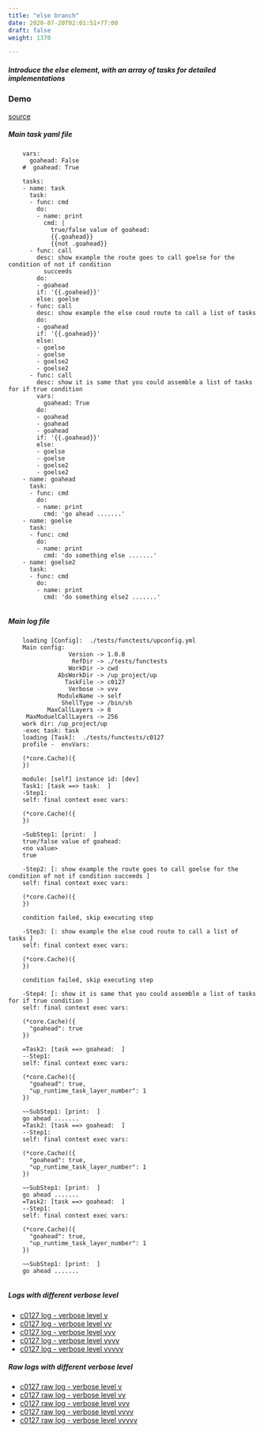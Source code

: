 ```yaml
---
title: "else branch"
date: 2020-07-20T02:01:51+77:00
draft: false
weight: 1370

---
```


##### Introduce the else element, with an array of tasks for detailed implementations


### Demo








[source](https://github.com/upcmd/up/blob/master/tests/functests/c0127.yml)

##### Main task yaml file
```
    vars:
      goahead: False
    #  goahead: True
    
    tasks:
    - name: task
      task:
      - func: cmd
        do:
        - name: print
          cmd: |
            true/false value of goahead:
            {{.goahead}}
            {{not .goahead}}
      - func: call
        desc: show example the route goes to call goelse for the condition of not if condition
          succeeds
        do:
        - goahead
        if: '{{.goahead}}'
        else: goelse
      - func: call
        desc: show example the else coud route to call a list of tasks
        do:
        - goahead
        if: '{{.goahead}}'
        else:
        - goelse
        - goelse
        - goelse2
        - goelse2
      - func: call
        desc: show it is same that you could assemble a list of tasks for if true condition
        vars:
          goahead: True
        do:
        - goahead
        - goahead
        - goahead
        if: '{{.goahead}}'
        else:
        - goelse
        - goelse
        - goelse2
        - goelse2
    - name: goahead
      task:
      - func: cmd
        do:
        - name: print
          cmd: 'go ahead .......'
    - name: goelse
      task:
      - func: cmd
        do:
        - name: print
          cmd: 'do something else .......'
    - name: goelse2
      task:
      - func: cmd
        do:
        - name: print
          cmd: 'do something else2 .......'
    
```
##### Main log file
```
    loading [Config]:  ./tests/functests/upconfig.yml
    Main config:
                 Version -> 1.0.0
                  RefDir -> ./tests/functests
                 WorkDir -> cwd
              AbsWorkDir -> /up_project/up
                TaskFile -> c0127
                 Verbose -> vvv
              ModuleName -> self
               ShellType -> /bin/sh
           MaxCallLayers -> 8
     MaxModuelCallLayers -> 256
    work dir: /up_project/up
    -exec task: task
    loading [Task]:  ./tests/functests/c0127
    profile -  envVars:
    
    (*core.Cache)({
    })
    
    module: [self] instance id: [dev]
    Task1: [task ==> task:  ]
    -Step1:
    self: final context exec vars:
    
    (*core.Cache)({
    })
    
    ~SubStep1: [print:  ]
    true/false value of goahead:
    <no value>
    true
    
    -Step2: [: show example the route goes to call goelse for the condition of not if condition succeeds ]
    self: final context exec vars:
    
    (*core.Cache)({
    })
    
    condition failed, skip executing step 
    
    -Step3: [: show example the else coud route to call a list of tasks ]
    self: final context exec vars:
    
    (*core.Cache)({
    })
    
    condition failed, skip executing step 
    
    -Step4: [: show it is same that you could assemble a list of tasks for if true condition ]
    self: final context exec vars:
    
    (*core.Cache)({
      "goahead": true
    })
    
    =Task2: [task ==> goahead:  ]
    --Step1:
    self: final context exec vars:
    
    (*core.Cache)({
      "goahead": true,
      "up_runtime_task_layer_number": 1
    })
    
    ~~SubStep1: [print:  ]
    go ahead .......
    =Task2: [task ==> goahead:  ]
    --Step1:
    self: final context exec vars:
    
    (*core.Cache)({
      "goahead": true,
      "up_runtime_task_layer_number": 1
    })
    
    ~~SubStep1: [print:  ]
    go ahead .......
    =Task2: [task ==> goahead:  ]
    --Step1:
    self: final context exec vars:
    
    (*core.Cache)({
      "goahead": true,
      "up_runtime_task_layer_number": 1
    })
    
    ~~SubStep1: [print:  ]
    go ahead .......
    
```


##### Logs with different verbose level
* [c0127 log - verbose level v](../../logs/c0127_v)
* [c0127 log - verbose level vv](../../logs/c0127_vv)
* [c0127 log - verbose level vvv](../../logs/c0127_vvvv)
* [c0127 log - verbose level vvvv](../../logs/c0127_vvvv)
* [c0127 log - verbose level vvvvv](../../logs/c0127_vvvvv)

##### Raw logs with different verbose level
* [c0127 raw log - verbose level v](../../reflogs/c0127_v.log)
* [c0127 raw log - verbose level vv](../../reflogs/c0127_vv.log)
* [c0127 raw log - verbose level vvv](../../reflogs/c0127_vvv.log)
* [c0127 raw log - verbose level vvvv](../../reflogs/c0127_vvvv.log)
* [c0127 raw log - verbose level vvvvv](../../reflogs/c0127_vvvvv.log)







